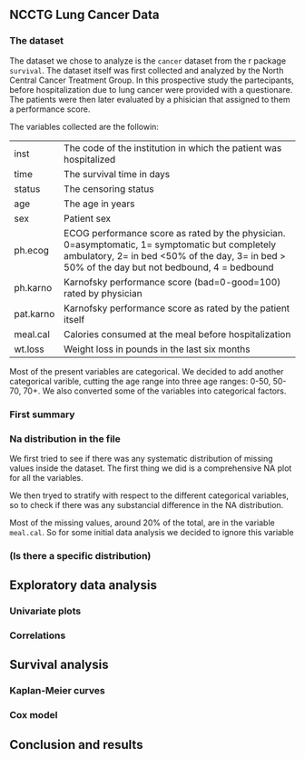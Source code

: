 ## NCCTG Lung Cancer Data

### The dataset

The dataset we chose to analyze is the `cancer` dataset from the r package `survival`. The dataset itself was first collected and analyzed by the North Central Cancer Treatment Group. In this prospective study the partecipants, before hospitalization due to lung cancer were provided with a questionare. The patients were then later evaluated by a phisician that assigned to them a performance score.

The variables collected are the followin:

|  |  |
|:---|:---|
| inst | The code of the institution in which the patient was hospitalized |
| time | The survival time in days |
| status | The censoring status |
| age | The age in years |
| sex | Patient sex |
| ph.ecog | ECOG performance score as rated by the physician. 0=asymptomatic, 1= symptomatic but completely ambulatory, 2= in bed \<50% of the day, 3= in bed \> 50% of the day but not bedbound, 4 = bedbound |
| ph.karno | Karnofsky performance score (bad=0-good=100) rated by physician |
| pat.karno | Karnofsky performance score as rated by the patient itself |
| meal.cal | Calories consumed at the meal before hospitalization |
| wt.loss | Weight loss in pounds in the last six months |

Most of the present variables are categorical. We decided to add another categorical varible, cutting the age range into three age ranges: 0-50, 50-70, 70+. We also converted some of the variables into categorical factors.

### First summary

### Na distribution in the file 

We first tried to see if there was any systematic distribution of missing values inside the dataset. The first thing we did is a comprehensive NA plot for all the variables.

We then tryed to stratify with respect to the different categorical variables, so to check if there was any substancial difference in the NA distribution.

Most of the missing values, around 20% of the total, are in the variable `meal.cal`. So for some initial data analysis we decided to ignore this variable

### (Is there a specific distribution)

## Exploratory data analysis

### Univariate plots

### Correlations

## Survival analysis 

### Kaplan-Meier curves

### Cox model

## Conclusion and results
